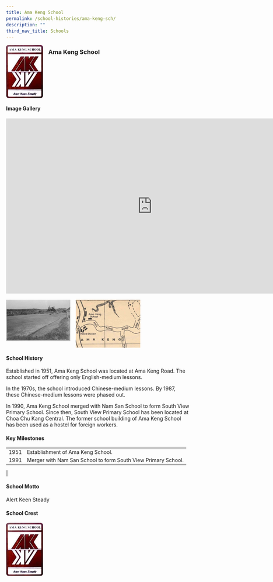 ```yaml
---
title: Ama Keng School
permalink: /school-histories/ama-keng-sch/
description: ""
third_nav_title: Schools
---
```

<img align="left" style="width:20%;margin-right:15px;" src="/images/amakengsch1.png">

### **Ama Keng School**

<br clear="left">

#### **Image Gallery**
<iframe allowfullscreen="true" height="479" width="800" frameborder="0" src="https://docs.google.com/presentation/d/e/2PACX-1vQTQnNfVQADSmXDyJcAwEt7CBzmv3xpU7vF-JQ6kmmazA6L8RTgQTCPmIOoaMRHUVOvPzWxM0YnzIaR/embed?start=false&amp;loop=true&amp;delayms=5000"></iframe>
<p><a href="https://staging.d1yxymztqoj7qn.amplifyapp.com/images/amakengsch2.jpg">  
<img align="left" style="width:35%;margin-right:15px;" src="/images/amakengsch2.jpg">
</a></p>

<p><a href="https://staging.d1yxymztqoj7qn.amplifyapp.com/images/amakengsch3.jpg">  
<img align="left" style="width:35%;margin-right:15px;" src="/images/amakengsch3.jpg">
</a></p>

<br clear="left">

#### **School History**
Established in 1951, Ama Keng School was located at Ama Keng Road. The school started off offering only English-medium lessons.  
  
In the 1970s, the school introduced Chinese-medium lessons. By 1987, these Chinese-medium lessons were phased out.  
  
In 1990, Ama Keng School merged with Nam San School to form South View Primary School. Since then, South View Primary School has been located at Choa Chu Kang Central. The former school building of Ama Keng School has been used as a hostel for foreign workers.

#### **Key Milestones**

|  |  |
|:---:|---|
| 1951 | Establishment of Ama Keng School. |
| 1991 | Merger with Nam San School to form South View Primary School. |
|

#### **School Motto**
Alert Keen Steady

#### **School Crest**
<img align="left" style="width:20%;margin-right:15px;" src="/images/amakengsch1.png">

<br clear="left">
